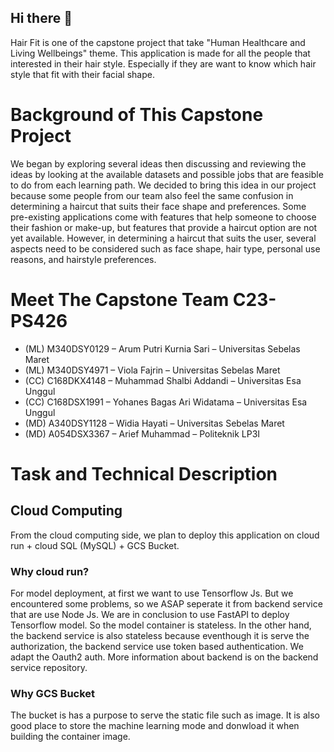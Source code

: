 ## Hi there 👋
Hair Fit is one of the capstone project that take "Human Healthcare and Living Wellbeings" theme. This application is made for all the people that interested in their hair style. Especially if they are want to know which hair style that fit with their facial shape. 

# Background of This Capstone Project
We began by exploring several ideas then discussing and reviewing the ideas by looking at the available datasets and possible jobs that are feasible to do from each learning path. We decided to bring this idea in our project because some people from our team also feel the same confusion in determining a haircut that suits their face shape and preferences. Some pre-existing applications come with features that help someone to choose their fashion or make-up, but features that provide a haircut option are not yet available. However, in determining a haircut that suits the user, several aspects need to be considered such as face shape, hair type, personal use reasons, and hairstyle preferences. 

# Meet The Capstone Team C23-PS426
- (ML) M340DSY0129 – Arum Putri Kurnia Sari – Universitas Sebelas Maret 
- (ML) M340DSY4971 – Viola Fajrin – Universitas Sebelas Maret 
- (CC) C168DKX4148 – Muhammad Shalbi Addandi – Universitas Esa Unggul 
- (CC) C168DSX1991 – Yohanes Bagas Ari Widatama – Universitas Esa Unggul 
- (MD) A340DSY1128 – Widia Hayati – Universitas Sebelas Maret 
- (MD) A054DSX3367 – Arief Muhammad – Politeknik LP3I 

# Task and Technical Description

## Cloud Computing
From the cloud computing side, we plan to deploy this application on cloud run + cloud SQL (MySQL) + GCS Bucket. 
### Why cloud run?
For model deployment, at first we want to use Tensorflow Js. But we encountered some problems, so we ASAP seperate it from backend service that are use Node Js. We are in conclusion to use FastAPI to deploy Tensorflow model. So the model container is stateless. In the other hand, the backend service is also stateless because eventhough it is serve the authorization, the backend service use token based authentication. We adapt the Oauth2 auth. More information about backend is on the backend service repository.
### Why GCS Bucket
The bucket is has a purpose to serve the static file such as image. It is also good place to store the machine learning mode and donwload it when building the container image. 
<!--

**Here are some ideas to get you started:**

🙋‍♀️ A short introduction - what is your organization all about?
🌈 Contribution guidelines - how can the community get involved?
👩‍💻 Useful resources - where can the community find your docs? Is there anything else the community should know?
🍿 Fun facts - what does your team eat for breakfast?
🧙 Remember, you can do mighty things with the power of [Markdown](https://docs.github.com/github/writing-on-github/getting-started-with-writing-and-formatting-on-github/basic-writing-and-formatting-syntax)
-->

